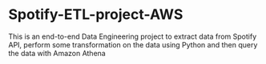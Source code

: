 # Spotify-ETL-project-AWS
This is an end-to-end Data Engineering project to extract data from Spotify API, perform some transformation on the data using Python and then query the data with Amazon Athena 
